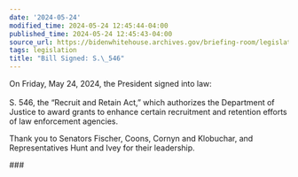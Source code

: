 ```yaml
---
date: '2024-05-24'
modified_time: 2024-05-24 12:45:44-04:00
published_time: 2024-05-24 12:45:43-04:00
source_url: https://bidenwhitehouse.archives.gov/briefing-room/legislation/2024/05/24/bill-signed-s-546/
tags: legislation
title: "Bill Signed: S.\_546"
---
```

 
On Friday, May 24, 2024, the President signed into law:  
   
S. 546, the “Recruit and Retain Act,” which authorizes the Department of
Justice to award grants to enhance certain recruitment and retention
efforts of law enforcement agencies.

Thank you to Senators Fischer, Coons, Cornyn and Klobuchar, and
Representatives Hunt and Ivey for their leadership.

\###

